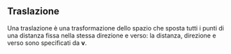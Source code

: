 
## Traslazione
Una traslazione è una trasformazione dello spazio che sposta tutti i punti di una distanza fissa nella stessa direzione e verso: la distanza, direzione e verso sono specificati da $\mathbf{v}$.
